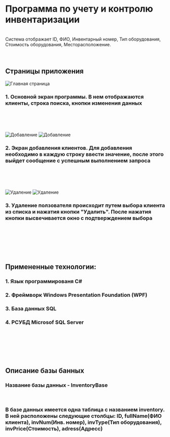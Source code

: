<h1>Программа по учету и контролю инвентаризации</h1> </br>
Система отображает ID, ФИО, Инвентарный номер, Тип оборудования, Стоимость оборудования, Месторасположение.</br></br></br>

<h2>Страницы приложения</h2>

![Главная страница](https://github.com/xenexess/WpfApp2/assets/91844842/d794bd17-59e2-4129-8814-ea1e41e2578c)
<h3>1. Основной экран программы. В нем отображаются клиенты, строка поиска, кнопки изменения данных</h3> </br> </br> </br>

![Добавление](https://github.com/xenexess/WpfApp2/assets/91844842/e10d4a88-92d6-41d4-bc5b-94121a5c5459)
![Добавление](https://github.com/xenexess/WpfApp2/assets/91844842/9f942cc3-2b16-4a2b-a2ad-fd142ff4aafd)
<h3>2. Экран добавления клиентов. Для добавления необходимо в каждую строку ввести значение, после этого выйдет сообщение с успешным выполнением запроса</h3></br></br></br>

![Удаление](https://github.com/xenexess/WpfApp2/assets/91844842/d8a41e70-9b1c-4e28-a9ae-77cacb1689df)
![Удаление](https://github.com/xenexess/WpfApp2/assets/91844842/2207ea32-9849-4594-b2f3-2e1694993b0d)
<h3>3. Удаление ползователя происходит путем выбора клиента из списка и нажатия кнопки "Удалить". После нажатия кнопки высвечивается окно с подтверждением выбора</h3></br></br></br></br></br>

<h2>Примененные технологии:</h2>
<h3>1. Язык программированя C#</h3>
<h3>2. Фреймворк Windows Presentation Foundation (WPF)</h3>
<h3>3. База данных SQL</h3>
<h3>4. РСУБД Microsof SQL Server</h3> </br></br></br></br></br>

<h2>Описание базы банных</h2>
<h3>Название базы данных - InventoryBase</h3></br>
<h3>В базе данных имеется одна таблица с названием inventory. В ней расположены следующие столбцы: ID, fullName(ФИО клиента), invNum(Инв. номер), invType(Тип оборудования), invPrice(Стоимость), adress(Адресс)</h3></br>
